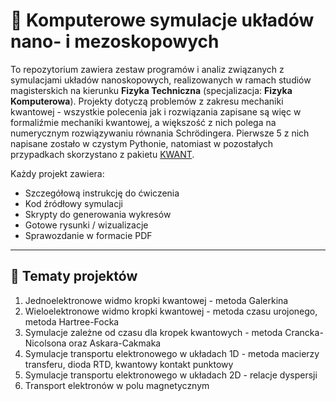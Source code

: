 # 🔬 Komputerowe symulacje układów nano- i mezoskopowych

To repozytorium zawiera zestaw programów i analiz związanych z symulacjami układów nanoskopowych, realizowanych w ramach studiów magisterskich na kierunku **Fizyka Techniczna** (specjalizacja: **Fizyka Komputerowa**).
Projekty dotyczą problemów z zakresu mechaniki kwantowej - wszystkie polecenia jak i rozwiązania zapisane są więc w formaliźmie mechaniki kwantowej, 
a większość z nich polega na numerycznym rozwiązywaniu równania Schrödingera. Pierwsze 5 z nich napisane zostało w czystym Pythonie, natomiast w pozostałych przypadkach skorzystano z pakietu [KWANT](https://kwant-project.org/).

Każdy projekt zawiera:
- Szczegółową instrukcję do ćwiczenia
- Kod źródłowy symulacji
- Skrypty do generowania wykresów
- Gotowe rysunki / wizualizacje
- Sprawozdanie w formacie PDF

---

 ## 📌 Tematy projektów 
 
 1. Jednoelektronowe widmo kropki kwantowej - metoda Galerkina
 2. Wieloelektronowe widmo kropki kwantowej - metoda czasu urojonego, metoda Hartree-Focka
 3. Symulacje zależne od czasu dla kropek kwantowych - metoda Crancka-Nicolsona oraz Askara-Cakmaka
 4. Symulacje transportu elektronowego w układach 1D - metoda macierzy transferu, dioda RTD, kwantowy kontakt punktowy
 5. Symulacje transportu elektronowego w układach 2D - relacje dyspersji
 6. Transport elektronów w polu magnetycznym 

